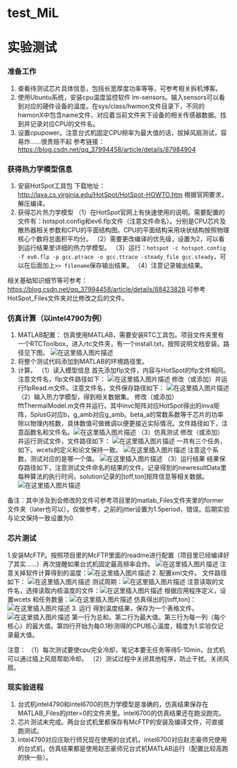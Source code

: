 # test_MiL

# 实验测试

### 准备工作
1. 查看待测试芯片具体信息，包括长宽厚度功率等等，可参考相关拆机博客。
2. 使用Ubuntu系统，安装cpu温度监控软件 lm-sensors。输入sensors可以看到对应的硬件设备的温度。在sys/class/hwmon文件目录下，不同的hwmonX中包含name文件，对应着当前文件夹下设备的相关传感器数据。找到并记录对应CPU的文件名。
3. 设置cpupower。注意台式机固定CPU频率为最大值的话，拔掉风扇测试，容易炸……很贵赔不起
参考链接：https://blog.csdn.net/qq_37994458/article/details/87984904

### 获得热力学模型信息
1. 安装HotSpot工具包
下载地址：http://lava.cs.virginia.edu/HotSpot/HotSpot-HOWTO.htm
根据官网要求，解压编译。
2. 获得芯片热力学模型
（1）在HotSpot官网上有快速使用的说明。需要配置的文件有：hotspot.config和ev6.flp文件（注意文件命名）。分别是CPU芯片及散热器相关参数和CPU的平面结构图。CPU的平面结构采用块状结构按照物理核心个数将总面积平均分。
（2）需要更改编译的优先级，设置为2，可以看到运行结果里详细的热力学模型。
（3）运行：`hotspot -c hotspot.config -f ev6.flp -p gcc.ptrace -o gcc.ttrace -steady_file gcc.steady`，可以在后面加上`>> filename`保存输出结果。
（4）注意记录输出结果。

相关基础知识细节等可参考：https://blog.csdn.net/qq_37994458/article/details/88423828
可参考HotSpot_Files文件夹对比修改之后的文件。

### 仿真计算（以intel4790为例）
1. MATLAB配置：
仿真使用MATLAB，需要安装RTC工具包。项目文件夹里有一个RTCToolbox，进入rtc文件夹，有一个install.txt，按照说明文档安装。路径见下图。
![在这里插入图片描述](https://img-blog.csdnimg.cn/20190628141810652.png)
2. 将整个测试代码添加到MATLAB的环境路径里。
3. 计算。
（1）读入模型信息
首先添加flp文件，内容与HotSpot的flp文件相同。注意文件名，flp文件路径如下：
![在这里插入图片描述](https://img-blog.csdnimg.cn/20190628142604672.png)
修改（或添加）并运行flpRead.m文件。注意文件名，文件保存路径如下：
![在这里插入图片描述](https://img-blog.csdnimg.cn/20190628142832793.png)
（2）输入热力学模型，得到相关数据集。
修改（或添加）fftThermalModel.m文件并运行。其中invc矩阵对应HotSpot得出的inva矩阵，SplusG对应b，g_amb对应g_amb。beta_a的常数系数等于芯片的功率除以物理内核数，具体数值可做微调以便更接近实际情况。文件路径如下，注意函数名和文件名。![在这里插入图片描述](https://img-blog.csdnimg.cn/20190628143110469.png)
（3）仿真测试
修改（或添加）并运行测试文件，文件路径如下：
![在这里插入图片描述](https://img-blog.csdnimg.cn/20190628144017765.png)
一共有三个任务，如下。wcets的定义和论文保持一致。
![在这里插入图片描述](https://img-blog.csdnimg.cn/20190628143921719.png)
注意这个系数，测试对应的是哪一个值。
![在这里插入图片描述](https://img-blog.csdnimg.cn/2019062814415877.png?x-oss-process=image/watermark,type_ZmFuZ3poZW5naGVpdGk,shadow_10,text_aHR0cHM6Ly9ibG9nLmNzZG4ubmV0L3FxXzM3OTk0NDU4,size_16,color_FFFFFF,t_70)
（3）运行结果
结果保存路径如下，注意测试文件命名的结果的文件。记录得到的newresultData里每种算法的执行时间，solution记录的[toff,ton]矩阵信息等相关数据。
![在这里插入图片描述](https://img-blog.csdnimg.cn/20190628144342553.png)

备注：其中涉及到会修改的文件可参考项目里的matlab_Files文件夹里的former文件夹（later也可以）。仅做参考，之前的jitter设置为1.5period，错误。后期实验与论文保持一致设置为0.

### 芯片测试
1.安装McFTP。按照项目里的McFTP里面的readme进行配置（项目里已经编译好了其实……）再次提醒如果台式机固定最高频率会炸。
![在这里插入图片描述](https://img-blog.csdnimg.cn/20190628150451161.png)
 注意关掉软件计算得到的温度：![在这里插入图片描述](https://img-blog.csdnimg.cn/2019062815152896.png)
2. 配置xml文件。
文件路径如下：
 ![在这里插入图片描述](https://img-blog.csdnimg.cn/20190628151212559.png)
 测试周期：![在这里插入图片描述](https://img-blog.csdnimg.cn/20190628151324773.png)
 注意读取的文件名，选择读取内核温度的文件：![在这里插入图片描述](https://img-blog.csdnimg.cn/20190628151409983.png?x-oss-process=image/watermark,type_ZmFuZ3poZW5naGVpdGk,shadow_10,text_aHR0cHM6Ly9ibG9nLmNzZG4ubmV0L3FxXzM3OTk0NDU4,size_16,color_FFFFFF,t_70)
 根据应用程序定义，设置wcets 和任务数量：![在这里插入图片描述](https://img-blog.csdnimg.cn/20190628151651279.png?x-oss-process=image/watermark,type_ZmFuZ3poZW5naGVpdGk,shadow_10,text_aHR0cHM6Ly9ibG9nLmNzZG4ubmV0L3FxXzM3OTk0NDU4,size_16,color_FFFFFF,t_70)
 仿真得出的[toff,ton]：![在这里插入图片描述](https://img-blog.csdnimg.cn/20190628152037747.png)
 3. 运行
 得到温度结果，保存为一个表格文件。
 ![在这里插入图片描述](https://img-blog.csdnimg.cn/201906281521550.png)
 第一行为总和。第二行为最大值。第三行为每一列（每个核心）的最大值。第四行开始为每0.1秒测得的CPU核心温度，精度为1.实验仅记录最大值。

注意：
（1）每次测试要使cpu完全冷却，笔记本要无任务等待5-10min，台式机可以通过插上风扇帮助冷却。
（2）测试过程中关闭其他程序，防止干扰。关闭风扇。


### 现实验进程
1. 台式机intel4790和intel6700的热力学模型是准确的，仿真结果保存在MATLAB_Files的jitter=0的文件夹里。intel6700的仿真结果还在跑没跑完。
2. 芯片测试未完成。两台台式机里都保存有McFTP的安装及编译文件，可直接跑测试。
3. intel4790对应庄耿行师兄现在使用的台式机，intel6700对应赵志豪师兄使用的台式机，仿真结果都是使用赵志豪师兄台式机MATLAB运行（配置比较高跑的快一些）。

